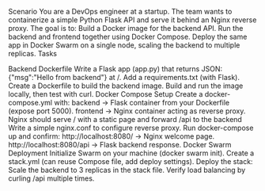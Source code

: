 
Scenario
You are a DevOps engineer at a startup. 
The team wants to containerize a simple Python Flask API and serve it behind an Nginx reverse proxy. The goal is to:
Build a Docker image for the backend API.
Run the backend and frontend together using Docker Compose.
Deploy the same app in Docker Swarm on a single node, scaling the backend to multiple replicas.
Tasks

Backend Dockerfile
Write a Flask app (app.py) that returns JSON: {"msg":"Hello from backend"} at /.
Add a requirements.txt (with Flask).
Create a Dockerfile to build the backend image.
Build and run the image locally, then test with curl.
Docker Compose Setup
Create a docker-compose.yml with:
backend → Flask container from your Dockerfile (expose port 5000).
frontend → Nginx container acting as reverse proxy.
Nginx should serve / with a static page and forward /api to the backend
Write a simple nginx.conf to configure reverse proxy.
Run docker-compose up and confirm:
http://localhost:8080/ → Nginx welcome page.
http://localhost:8080/api → Flask backend response.
Docker Swarm Deployment
Initialize Swarm on your machine (docker swarm init).
Create a stack.yml (can reuse Compose file, add deploy settings).
Deploy the stack:
Scale the backend to 3 replicas in the stack file.
Verify load balancing by curling /api multiple times.